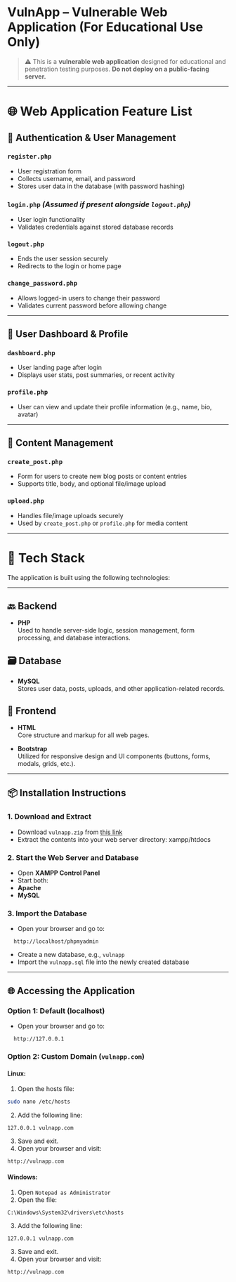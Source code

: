 # VulnApp – Vulnerable Web Application (For Educational Use Only)

> ⚠️ This is a **vulnerable web application** designed for educational and penetration testing purposes. **Do not deploy on a public-facing server.**

---

# 🌐 Web Application Feature List


## 🔐 Authentication & User Management

### `register.php`
- User registration form
- Collects username, email, and password
- Stores user data in the database (with password hashing)

### `login.php` *(Assumed if present alongside `logout.php`)*
- User login functionality
- Validates credentials against stored database records

### `logout.php`
- Ends the user session securely
- Redirects to the login or home page

### `change_password.php`
- Allows logged-in users to change their password
- Validates current password before allowing change

---

## 👤 User Dashboard & Profile

### `dashboard.php`
- User landing page after login
- Displays user stats, post summaries, or recent activity

### `profile.php`
- User can view and update their profile information (e.g., name, bio, avatar)

---

## 📝 Content Management

### `create_post.php`
- Form for users to create new blog posts or content entries
- Supports title, body, and optional file/image upload

### `upload.php`
- Handles file/image uploads securely
- Used by `create_post.php` or `profile.php` for media content

---

# 🧰 Tech Stack

The application is built using the following technologies:

---

## 🔙 Backend
- **PHP**  
  Used to handle server-side logic, session management, form processing, and database interactions.

## 🗃️ Database
- **MySQL**  
  Stores user data, posts, uploads, and other application-related records.

## 🎨 Frontend
- **HTML**  
  Core structure and markup for all web pages.

- **Bootstrap**  
  Utilized for responsive design and UI components (buttons, forms, modals, grids, etc.).

---


## 📦 Installation Instructions

### 1. Download and Extract
- Download `vulnapp.zip` from [this link](https://drive.google.com/file/d/121bmI6yJZI48nHqf2yIqhIuyqfcaE7CA/view?usp=sharing)
- Extract the contents into your web server directory:
xampp/htdocs

### 2. Start the Web Server and Database
- Open **XAMPP Control Panel**
- Start both:
- **Apache**
- **MySQL**

### 3. Import the Database
- Open your browser and go to:
```
  http://localhost/phpmyadmin
```
- Create a new database, e.g., `vulnapp`
- Import the `vulnapp.sql` file into the newly created database

---

## 🌐 Accessing the Application

### Option 1: Default (localhost)
- Open your browser and go to:
```
  http://127.0.0.1
```

### Option 2: Custom Domain (`vulnapp.com`)

#### Linux:
1. Open the hosts file:
 ```bash
 sudo nano /etc/hosts
```
2. Add the following line:
```
127.0.0.1 vulnapp.com
```
3. Save and exit.
4. Open your browser and visit: 
```
http://vulnapp.com
```   
#### Windows:
1. Open `Notepad as Administrator`
2. Open the file:
```
C:\Windows\System32\drivers\etc\hosts

```
3. Add the following line:
```
127.0.0.1 vulnapp.com
```
3. Save and exit.
4. Open your browser and visit: 
```
http://vulnapp.com
```   
